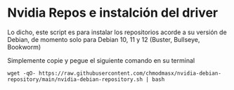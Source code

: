 # Nvidia Repos e instalción del driver

Lo dicho, este script es para instalar los repositorios acorde a su versión de Debian, de momento solo para Debian 10, 11 y 12 (Buster, Bullseye, Bookworm)

Simplemente copie y pegue el siguiente comando en su terminal

```
wget -qO- https://raw.githubusercontent.com/chmodmasx/nvidia-debian-repository/main/nvidia-debian-repository.sh | bash
```
